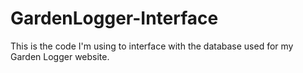 # GardenLogger-Interface
This is the code I'm using to interface with the database used for my Garden Logger website. 
